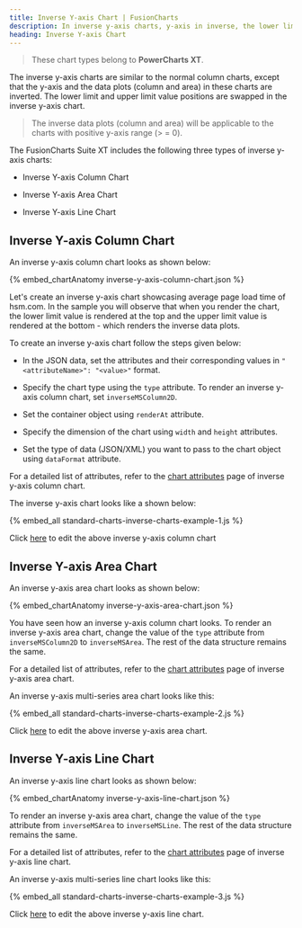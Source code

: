 ```yaml
---
title: Inverse Y-axis Chart | FusionCharts
description: In inverse y-axis charts, y-axis in inverse, the lower limit and upper limit value positions are swapped in an inverse y-axis chart
heading: Inverse Y-axis Chart
---
```


> These chart types belong to **PowerCharts XT**.

The inverse y-axis charts are similar to the normal column charts, except that the y-axis and the data plots (column and area) in these charts are inverted. The lower limit and upper limit value positions are swapped in the inverse y-axis chart.

> The inverse data plots (column and area) will be applicable to the charts with positive y-axis range (> = 0).

The FusionCharts Suite XT includes the following three types of inverse y-axis charts:

* Inverse Y-axis Column Chart

* Inverse Y-axis Area Chart

* Inverse Y-axis Line Chart

## Inverse Y-axis Column Chart 

An inverse y-axis column chart looks as shown below:

{% embed_chartAnatomy inverse-y-axis-column-chart.json %}

Let's create an inverse y-axis chart showcasing average page load time of hsm.com. In the sample you will observe that when you render the chart, the lower limit value is rendered at the top and the upper limit value is rendered at the bottom - which renders the inverse data plots.

To create an inverse y-axis chart follow the steps given below: 

* In the JSON data, set the attributes and their corresponding values in `"<attributeName>": "<value>"` format.

* Specify the chart type using the `type` attribute. To render an inverse y-axis column chart, set `inverseMSColumn2D`.

* Set the container object using `renderAt` attribute.

* Specify the dimension of the chart using `width` and `height` attributes.

* Set the type of data (JSON/XML) you want to pass to the chart object using `dataFormat` attribute.

For a detailed list of attributes, refer to the [chart attributes](/chart-attributes?chart=InverseMSColumn2D) page of inverse y-axis column chart.

The inverse y-axis chart looks like a shown below:

{% embed_all standard-charts-inverse-charts-example-1.js %}

Click [here](http://jsfiddle.net/fusioncharts/WEJLC/) to edit the above inverse y-axis column chart

## Inverse Y-axis Area Chart

An inverse y-axis area chart looks as shown below:

{% embed_chartAnatomy inverse-y-axis-area-chart.json %}

You have seen how an inverse y-axis column chart looks. To render an inverse y-axis area chart, change the value of the `type` attribute from `inverseMSColumn2D` to `inverseMSArea`. The rest of the data structure remains the same.

For a detailed list of attributes, refer to the [chart attributes](/chart-attributes?chart=InverseMSArea) page of inverse y-axis area chart.

An inverse y-axis multi-series area chart looks like this:

{% embed_all standard-charts-inverse-charts-example-2.js %}

Click [here](http://jsfiddle.net/fusioncharts/S38mg/) to edit the above inverse y-axis area chart.

## Inverse Y-axis Line Chart 

An inverse y-axis line chart looks as shown below:

{% embed_chartAnatomy inverse-y-axis-line-chart.json %}

To render an inverse y-axis area chart, change the value of the `type` attribute from `inverseMSArea` to `inverseMSLine`. The rest of the data structure remains the same.

For a detailed list of attributes, refer to the [chart attributes](/chart-attributes?chart=InverseMSLine) page of inverse y-axis line chart.

An inverse y-axis multi-series line chart looks like this:

{% embed_all standard-charts-inverse-charts-example-3.js %}

Click [here](http://jsfiddle.net/fusioncharts/FJL6V/) to edit the above inverse y-axis line chart.